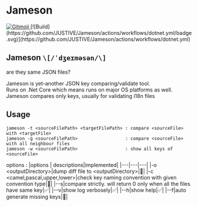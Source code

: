 # Jameson
<a href="https://gitmoji.dev">
  <img src="https://img.shields.io/badge/gitmoji-%20😜%20😍-FFDD67.svg?style=flat-square" alt="Gitmoji">
</a>  
[![Build](https://github.com/JUSTIVE/Jameson/actions/workflows/dotnet.yml/badge.svg)](https://github.com/JUSTIVE/Jameson/actions/workflows/dotnet.yml)

## Jameson `\[/ˈdʒeɪməsən/\]`  
are they same JSON files?

Jameson is yet-another JSON key comparing/validate tool.  
Runs on .Net Core which means runs on major OS platforms as well.  
Jameson compares only keys, usually for validating i18n files

## Usage

    jameson -t <sourceFilePath> <targetFilePath> : compare <sourceFile> with <targetFile>
    jameson -g <sourceFilePath>                  : compare <sourceFile> with all neighbour files
    jameson -w <sourceFilePath>                  : show all keys of <sourceFile>
options : 
|options | descriptions|implemented|
|---|---|---|
|-o \<outputDirectory\>|dump diff file to \<outputDirectory\>|🚫|
|-c \<camel,pascal,upper,lower\>|check key naming convention with given convention type|🚫|
|--s|compare strictly. will return 0 only when all the files have same key|✅|
|--v|show log verbosely|✅|
|--h|show help|✅|
|--f|auto generate missing keys|🚫|
